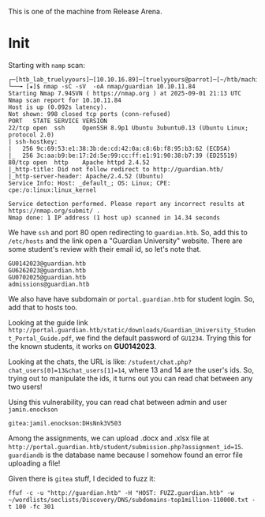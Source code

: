 This is one of the machine from Release Arena.
# Init
Starting with `namp` scan:
```
┌─[htb_lab_truelyyours]─[10.10.16.89]─[truelyyours@parrot]─[~/htb/machines/guardian]
└──╼ [★]$ nmap -sC -sV  -oA nmap/guardian 10.10.11.84
Starting Nmap 7.94SVN ( https://nmap.org ) at 2025-09-01 21:13 UTC
Nmap scan report for 10.10.11.84
Host is up (0.092s latency).
Not shown: 998 closed tcp ports (conn-refused)
PORT   STATE SERVICE VERSION
22/tcp open  ssh     OpenSSH 8.9p1 Ubuntu 3ubuntu0.13 (Ubuntu Linux; protocol 2.0)
| ssh-hostkey:
|   256 9c:69:53:e1:38:3b:de:cd:42:0a:c8:6b:f8:95:b3:62 (ECDSA)
|_  256 3c:aa:b9:be:17:2d:5e:99:cc:ff:e1:91:90:38:b7:39 (ED25519)
80/tcp open  http    Apache httpd 2.4.52
|_http-title: Did not follow redirect to http://guardian.htb/
|_http-server-header: Apache/2.4.52 (Ubuntu)
Service Info: Host: _default_; OS: Linux; CPE: cpe:/o:linux:linux_kernel

Service detection performed. Please report any incorrect results at https://nmap.org/submit/ .
Nmap done: 1 IP address (1 host up) scanned in 14.34 seconds
```

We have `ssh` and port 80 open redirecting to `guardian.htb`. So, add this to `/etc/hosts` and the link open a "Guardian University" website. There are some student's review with their email id, so let's note that.
```
GU0142023@guardian.htb
GU6262023@guardian.htb
GU0702025@guardian.htb
admissions@guardian.htb
```
We also have have subdomain or `portal.guardian.htb` for student login. So, add that to hosts too.

Looking at the guide link `http://portal.guardian.htb/static/downloads/Guardian_University_Student_Portal_Guide.pdf`, we find the default password of `GU1234`. Trying this for the known students, it works on **GU0142023**.

Looking at the chats, the URL is like: `/student/chat.php?chat_users[0]=13&chat_users[1]=14`, where 13 and 14 are the user's ids. So, trying out to manipulate the  ids, it turns out you can read chat between any two users!

Using this vulnerability, you can read chat between admin and user `jamin.enockson`
```
gitea:jamil.enockson:DHsNnk3V503
```


Among the assignments, we can upload .docx and .xlsx file at `http://portal.guardian.htb/student/submission.php?assignment_id=15`. 
`guardiandb` is the database name because I somehow found an error file uploading a file!

Given there is `gitea` stuff, I decided to fuzz it:
```
ffuf -c -u "http://guardian.htb" -H "HOST: FUZZ.guardian.htb" -w ~/wordlists/seclists/Discovery/DNS/subdomains-top1million-110000.txt -t 100 -fc 301
```